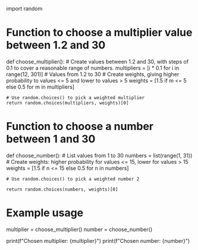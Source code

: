 import random

# Function to choose a multiplier value between 1.2 and 30
def choose_multiplier():
    # Create values between 1.2 and 30, with steps of 0.1 to cover a reasonable range of numbers.
    multipliers = [i * 0.1 for i in range(12, 301)]  # Values from 1.2 to 30
    # Create weights, giving higher probability to values <= 5 and lower to values > 5
    weights = [1.5 if m <= 5 else 0.5 for m in multipliers]
    
    # Use random.choices() to pick a weighted multiplier
    return random.choices(multipliers, weights)[0]

# Function to choose a number between 1 and 30
def choose_number():
    # List values from 1 to 30
    numbers = list(range(1, 31))
    # Create weights: higher probability for values <= 15, lower for values > 15
    weights = [1.5 if n <= 15 else 0.5 for n in numbers]
    
    # Use random.choices() to pick a weighted number 2

    return random.choices(numbers, weights)[0]

# Example usage
multiplier = choose_multiplier()
number = choose_number()

print(f"Chosen multiplier: {multiplier}")
print(f"Chosen number: {number}")
